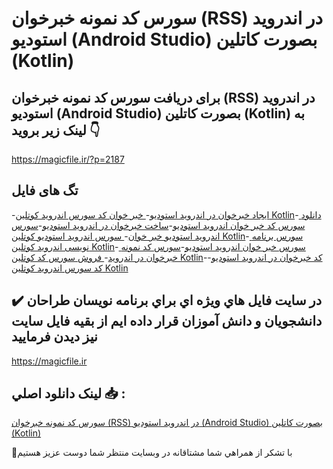 # سورس کد نمونه خبرخوان (RSS) در اندروید استودیو (Android Studio) بصورت کاتلین (Kotlin)

## برای دریافت سورس کد نمونه خبرخوان (RSS) در اندروید استودیو (Android Studio) بصورت کاتلین (Kotlin) به لینک زیر بروید 👇

https://magicfile.ir/?p=2187

## تگ های فایل

-[ایجاد خبرخوان در اندروید استودیو](https://magicfile.ir/product/%d8%b3%d9%88%d8%b1%d8%b3-%d9%88-%da%a9%d8%af-%d9%86%d9%85%d9%88%d9%86%d9%87-%d8%ae%d8%a8%d8%b1-%d8%ae%d9%88%d8%a7%d9%86-%d8%af%d8%b1-%d8%a7%d9%86%d8%af%d8%b1%d9%88%db%8c%d8%af-%d8%b3%d8%aa%d9%88%d8%af%db%8c%d9%88/)-[ خبر خوان کد سورس اندروید کوتلین Kotlin](https://magicfile.ir/product/%d8%b3%d9%88%d8%b1%d8%b3-%d9%88-%da%a9%d8%af-%d9%86%d9%85%d9%88%d9%86%d9%87-%d8%ae%d8%a8%d8%b1-%d8%ae%d9%88%d8%a7%d9%86-%d8%af%d8%b1-%d8%a7%d9%86%d8%af%d8%b1%d9%88%db%8c%d8%af-%d8%b3%d8%aa%d9%88%d8%af%db%8c%d9%88/)-[ دانلود سورس کد خبر خوان اندروید استودیو](https://magicfile.ir/product/%d8%b3%d9%88%d8%b1%d8%b3-%d9%88-%da%a9%d8%af-%d9%86%d9%85%d9%88%d9%86%d9%87-%d8%ae%d8%a8%d8%b1-%d8%ae%d9%88%d8%a7%d9%86-%d8%af%d8%b1-%d8%a7%d9%86%d8%af%d8%b1%d9%88%db%8c%d8%af-%d8%b3%d8%aa%d9%88%d8%af%db%8c%d9%88/)-[ساخت خبرخوان در اندروید استودیو](https://magicfile.ir/product/%d8%b3%d9%88%d8%b1%d8%b3-%d9%88-%da%a9%d8%af-%d9%86%d9%85%d9%88%d9%86%d9%87-%d8%ae%d8%a8%d8%b1-%d8%ae%d9%88%d8%a7%d9%86-%d8%af%d8%b1-%d8%a7%d9%86%d8%af%d8%b1%d9%88%db%8c%d8%af-%d8%b3%d8%aa%d9%88%d8%af%db%8c%d9%88/)-[سورس اندروید استودیو خبر خوان](https://magicfile.ir/product/%d8%b3%d9%88%d8%b1%d8%b3-%d9%88-%da%a9%d8%af-%d9%86%d9%85%d9%88%d9%86%d9%87-%d8%ae%d8%a8%d8%b1-%d8%ae%d9%88%d8%a7%d9%86-%d8%af%d8%b1-%d8%a7%d9%86%d8%af%d8%b1%d9%88%db%8c%d8%af-%d8%b3%d8%aa%d9%88%d8%af%db%8c%d9%88/)-[ سورس اندروید استودیو کوتلین Kotlin](https://magicfile.ir/product/%d8%b3%d9%88%d8%b1%d8%b3-%d9%88-%da%a9%d8%af-%d9%86%d9%85%d9%88%d9%86%d9%87-%d8%ae%d8%a8%d8%b1-%d8%ae%d9%88%d8%a7%d9%86-%d8%af%d8%b1-%d8%a7%d9%86%d8%af%d8%b1%d9%88%db%8c%d8%af-%d8%b3%d8%aa%d9%88%d8%af%db%8c%d9%88/)-[ سورس برنامه نویسی اندروید کوتلین Kotlin](https://magicfile.ir/product/%d8%b3%d9%88%d8%b1%d8%b3-%d9%88-%da%a9%d8%af-%d9%86%d9%85%d9%88%d9%86%d9%87-%d8%ae%d8%a8%d8%b1-%d8%ae%d9%88%d8%a7%d9%86-%d8%af%d8%b1-%d8%a7%d9%86%d8%af%d8%b1%d9%88%db%8c%d8%af-%d8%b3%d8%aa%d9%88%d8%af%db%8c%d9%88/)-[ سورس خبر خوان اندروید استودیو](https://magicfile.ir/product/%d8%b3%d9%88%d8%b1%d8%b3-%d9%88-%da%a9%d8%af-%d9%86%d9%85%d9%88%d9%86%d9%87-%d8%ae%d8%a8%d8%b1-%d8%ae%d9%88%d8%a7%d9%86-%d8%af%d8%b1-%d8%a7%d9%86%d8%af%d8%b1%d9%88%db%8c%d8%af-%d8%b3%d8%aa%d9%88%d8%af%db%8c%d9%88/)-[سورس کد نمونه خبرخوان در اندروید](https://magicfile.ir/product/%d8%b3%d9%88%d8%b1%d8%b3-%d9%88-%da%a9%d8%af-%d9%86%d9%85%d9%88%d9%86%d9%87-%d8%ae%d8%a8%d8%b1-%d8%ae%d9%88%d8%a7%d9%86-%d8%af%d8%b1-%d8%a7%d9%86%d8%af%d8%b1%d9%88%db%8c%d8%af-%d8%b3%d8%aa%d9%88%d8%af%db%8c%d9%88/)-[ فروش سورس کد کوتلین Kotlin](https://magicfile.ir/product/%d8%b3%d9%88%d8%b1%d8%b3-%d9%88-%da%a9%d8%af-%d9%86%d9%85%d9%88%d9%86%d9%87-%d8%ae%d8%a8%d8%b1-%d8%ae%d9%88%d8%a7%d9%86-%d8%af%d8%b1-%d8%a7%d9%86%d8%af%d8%b1%d9%88%db%8c%d8%af-%d8%b3%d8%aa%d9%88%d8%af%db%8c%d9%88/)-[کد خبرخوان در اندروید استودیو](https://magicfile.ir/product/%d8%b3%d9%88%d8%b1%d8%b3-%d9%88-%da%a9%d8%af-%d9%86%d9%85%d9%88%d9%86%d9%87-%d8%ae%d8%a8%d8%b1-%d8%ae%d9%88%d8%a7%d9%86-%d8%af%d8%b1-%d8%a7%d9%86%d8%af%d8%b1%d9%88%db%8c%d8%af-%d8%b3%d8%aa%d9%88%d8%af%db%8c%d9%88/)-[ کد سورس اندروید کوتلین Kotlin](https://magicfile.ir/product/%d8%b3%d9%88%d8%b1%d8%b3-%d9%88-%da%a9%d8%af-%d9%86%d9%85%d9%88%d9%86%d9%87-%d8%ae%d8%a8%d8%b1-%d8%ae%d9%88%d8%a7%d9%86-%d8%af%d8%b1-%d8%a7%d9%86%d8%af%d8%b1%d9%88%db%8c%d8%af-%d8%b3%d8%aa%d9%88%d8%af%db%8c%d9%88/)

## ✔️ در سايت فايل هاي ويژه اي براي برنامه نويسان طراحان دانشجويان و دانش آموزان قرار داده ايم از بقيه فايل سايت نيز ديدن فرماييد

https://magicfile.ir


## لينک دانلود اصلي 📥 :

[سورس کد نمونه خبرخوان (RSS) در اندروید استودیو (Android Studio) بصورت کاتلین (Kotlin)](https://magicfile.ir/product/%d8%b3%d9%88%d8%b1%d8%b3-%d9%88-%da%a9%d8%af-%d9%86%d9%85%d9%88%d9%86%d9%87-%d8%ae%d8%a8%d8%b1-%d8%ae%d9%88%d8%a7%d9%86-%d8%af%d8%b1-%d8%a7%d9%86%d8%af%d8%b1%d9%88%db%8c%d8%af-%d8%b3%d8%aa%d9%88%d8%af%db%8c%d9%88/) 


🙏با تشکر از همراهي شما مشتاقانه در وبسایت منتظر شما دوست عزیز هستیم

